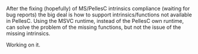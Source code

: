 After the fixing (hopefully) of MS/PellesC intrinsics compliance (waiting for bug reports) the big deal is how to support intrinsics/functions not available in PellesC.
Using the MSVC runtime, instead of the PellesC own runtime, can solve the problem of the missing functions, but not the issue of the missing intrinsics.

Working on it.
